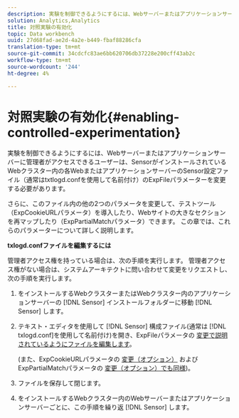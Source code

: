 ```yaml
---
description: 実験を制御できるようにするには、Webサーバーまたはアプリケーションサーバーに管理者がアクセスできるユーザーは、SensorがインストールされているWebクラスター内の各WebまたはアプリケーションサーバーのSensor設定ファイル（通常はtxtlogd.confを使用して名前付け）のExpFileパラメーターを変更する必要があります。
solution: Analytics,Analytics
title: 対照実験の有効化
topic: Data workbench
uuid: 27d68fad-ae2d-4a2e-b449-fbaf88286cfa
translation-type: tm+mt
source-git-commit: 34cdcfc83ae6bb620706db37228e200cff43ab2c
workflow-type: tm+mt
source-wordcount: '244'
ht-degree: 4%

---
```



# 対照実験の有効化{#enabling-controlled-experimentation}

実験を制御できるようにするには、Webサーバーまたはアプリケーションサーバーに管理者がアクセスできるユーザーは、SensorがインストールされているWebクラスター内の各WebまたはアプリケーションサーバーのSensor設定ファイル（通常はtxtlogd.confを使用して名前付け）のExpFileパラメーターを変更する必要があります。

さらに、このファイル内の他の2つのパラメータを変更して、テストツール（ExpCookieURLパラメータ）を導入したり、Webサイトの大きなセクションを再マップしたり（ExpPartialMatchパラメータ）できます。 この章では、これらのパラメーターについて詳しく説明します。

**txlogd.confファイルを編集するには**

管理者アクセス権を持っている場合は、次の手順を実行します。 管理者アクセス権がない場合は、システムアーキテクトに問い合わせて変更をリクエストし、次の手順を実行します。

1. をインストールするWebクラスターまたはWebクラスター内のアプリケーションサーバーの [!DNL Sensor] インストールフォルダーに移動 [!DNL Sensor] します。
1. テキスト・エディタを使用して [!DNL Sensor] 構成ファイル(通常は [!DNL txlogd.conf]を使用して名前付け)を開き、ExpFileパラメータの [変更で説明されているようにファイルを編集します](../../../home/c-undst-ctrld-exp/t-en-ctrld-exp/c-mod-expfile-prm.md#concept-25232b386a654870becc789d4f1fcc28)。

   (また、ExpCookieURLパラメータの [変更（オプション）](../../../home/c-undst-ctrld-exp/t-en-ctrld-exp/c-mod-expckurl-prm.md#concept-215bf86bab4e4ec0b0cc803ec48a8fcf) およびExpPartialMatchパラメータの [変更（オプション）でも同様](../../../home/c-undst-ctrld-exp/t-en-ctrld-exp/c-mod-expplmth-prm.md#concept-9c817c4c49b74287b0f70d6a1a37655e))。

1. ファイルを保存して閉じます。
1. をインストールするWebクラスター内のWebサーバーまたはアプリケーションサーバーごとに、この手順を繰り返 [!DNL Sensor] します。
